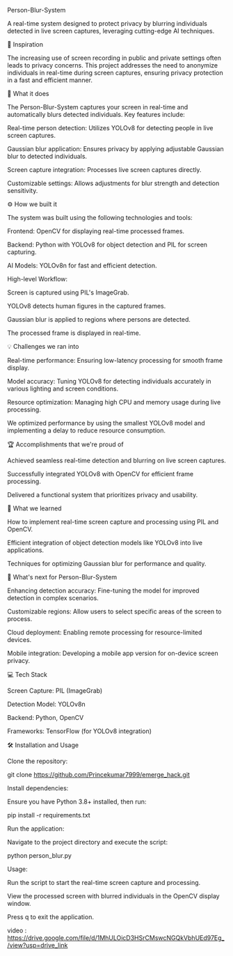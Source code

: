 Person-Blur-System

A real-time system designed to protect privacy by blurring individuals detected in live screen captures, leveraging cutting-edge AI techniques.

🚀 Inspiration

The increasing use of screen recording in public and private settings often leads to privacy concerns. This project addresses the need to anonymize individuals in real-time during screen captures, ensuring privacy protection in a fast and efficient manner.

🧠 What it does

The Person-Blur-System captures your screen in real-time and automatically blurs detected individuals. Key features include:

Real-time person detection: Utilizes YOLOv8 for detecting people in live screen captures.

Gaussian blur application: Ensures privacy by applying adjustable Gaussian blur to detected individuals.

Screen capture integration: Processes live screen captures directly.

Customizable settings: Allows adjustments for blur strength and detection sensitivity.

⚙️ How we built it

The system was built using the following technologies and tools:

Frontend: OpenCV for displaying real-time processed frames.

Backend: Python with YOLOv8 for object detection and PIL for screen capturing.

AI Models: YOLOv8n for fast and efficient detection.

High-level Workflow:

Screen is captured using PIL's ImageGrab.

YOLOv8 detects human figures in the captured frames.

Gaussian blur is applied to regions where persons are detected.

The processed frame is displayed in real-time.

💡 Challenges we ran into

Real-time performance: Ensuring low-latency processing for smooth frame display.

Model accuracy: Tuning YOLOv8 for detecting individuals accurately in various lighting and screen conditions.

Resource optimization: Managing high CPU and memory usage during live processing.

We optimized performance by using the smallest YOLOv8 model and implementing a delay to reduce resource consumption.

🏆 Accomplishments that we're proud of

Achieved seamless real-time detection and blurring on live screen captures.

Successfully integrated YOLOv8 with OpenCV for efficient frame processing.

Delivered a functional system that prioritizes privacy and usability.

🧪 What we learned

How to implement real-time screen capture and processing using PIL and OpenCV.

Efficient integration of object detection models like YOLOv8 into live applications.

Techniques for optimizing Gaussian blur for performance and quality.

🔮 What's next for Person-Blur-System

Enhancing detection accuracy: Fine-tuning the model for improved detection in complex scenarios.

Customizable regions: Allow users to select specific areas of the screen to process.

Cloud deployment: Enabling remote processing for resource-limited devices.

Mobile integration: Developing a mobile app version for on-device screen privacy.

💻 Tech Stack

Screen Capture: PIL (ImageGrab)

Detection Model: YOLOv8n

Backend: Python, OpenCV

Frameworks: TensorFlow (for YOLOv8 integration)

🛠️ Installation and Usage

Clone the repository:

git clone https://github.com/Princekumar7999/emerge_hack.git

Install dependencies:

Ensure you have Python 3.8+ installed, then run:

pip install -r requirements.txt

Run the application:

Navigate to the project directory and execute the script:

python person_blur.py

Usage:

Run the script to start the real-time screen capture and processing.

View the processed screen with blurred individuals in the OpenCV display window.

Press q to exit the application.

video : https://drive.google.com/file/d/1MhULOicD3HSrCMswcNGQkVbhUEd97Eg_/view?usp=drive_link
